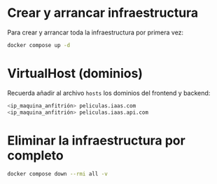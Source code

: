 # Crear y arrancar infraestructura
Para crear y arrancar toda la infraestructura por primera vez:
```bash
docker compose up -d
```

# VirtualHost (dominios)
Recuerda añadir al archivo `hosts` los dominios del frontend y backend:
```bash
<ip_maquina_anfitrión> peliculas.iaas.com
<ip_maquina_anfitrión> peliculas.iaas.api.com
```
# Eliminar la infraestructura por completo
```bash
docker compose down --rmi all -v
```